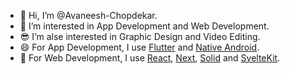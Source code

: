 - 👋 Hi, I’m @Avaneesh-Chopdekar.
- 👀 I’m interested in App Development and Web Development.
- 😎 I’m alse interested in Graphic Design and Video Editing.
- 😄 For App Development, I use [Flutter](https://flutter.dev/) and [Native Android](https://developer.android.com/).
- 🌱 For Web Development, I use [React](https://reactjs.org/), [Next](https://nextjs.org/), [Solid](https://www.solidjs.com/) and [SvelteKit](https://kit.svelte.dev/).

<!---
Avaneesh-Chopdekar/Avaneesh-Chopdekar is a ✨ special ✨ repository because its `README.md` (this file) appears on your GitHub profile.
You can click the Preview link to take a look at your changes.
--->
